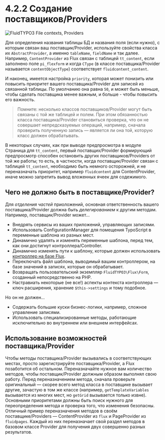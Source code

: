 4.2.2 Создание поставщиков/Providers
====================================

![FluidTYPO3 File contexts, Providers](../Images/FileContext/Providers.svgz)

Для определения названия таблицы БД и названия поля (если нужно), с которым связан ваш поставщик/Provider, используйте свойства
 класса их `AbstractProvider`, а именно `tableName`, `fieldName` и так далее. Например, `ContentProvider` из Flux связан с
 таблицей `tt_content`, если заполнено поле `pi_flexform` и когда `CType` (в классе поставщика/Provider называется
 `contentObjectType`) соответствует `fluidcontent_content`.

И наконец, имеется настройка `priority`, которая может понизить или повысить приоритет вашего поставщика/Provider для записей
из связанной таблицы. По умолчанию она равна `50`, и может быть меньше, чтобы сделать поставщика менее важным, и больше - чтобы
 повысить его важность.

> Помните: несколько классов поставщиков/Provider могут быть связаны с той же таблицей и полем. При этом обязанностью класса
> поставщика/Provider становиться проверка, что он не совершает непредсказуемых операций, например, сначала проверить полученную
> запись — является ли она той, которую класс должен обрабатывать.

В некоторых случаях, как при выводе предпросмотра в модуле Страница для `tt_content`, первый поставщих/Provider формирующий
предпросмотр способен остановить других поставщиков/Providers от той же работы; то есть, в частности, когда поставщик/Provider
связан с таблицей `tt_content`, необходимо быть немного осторожней, и не переназначать приоритет, например `fluidcontent` для
ContentProvider, иначе можно запретить вывод вложенных ячеек для содежимого.

## Чего не должно быть в поставщике/Provider?

Для _отделения частей_ приоложений, основная ответственность вашего поставщика/Provider должна быть _делегированием_ к другим
методам. Например, поставщик/Provider может...

* Внедрять сервисы из ваших приложений, управляющих записями.
* Использовать ConfigurationManager для помещения TypoScript в переменные шаблона из разных мест.
* Динамично удалять и изменять переменные шаблона, перед тем, как они достигнут контроллера/Controller.
* Динамично изменять пути к шаблону, которые должен использовать [контроллер на базе Flux](../4.1.CustomFluxControllers/4.1.1.UseCasesControllers.md).
* Переключать файл шаблона, выводимый вашим контроллером, на базе значений в записях, которые он обрабатывает.
* Возвращать пользовательский экземпляр `FluidTYPO3\Flux\Form`, созданный непосредственно на PHP.
* Настравиать некоторые (не все!) аспекты контекста контроллера — ключ расширения, хранение `$this->settings` и тому подобное.

Но он не должен...

* Содержать большие куски бизнес-логики, например, сложное управление записями.
* Использовать специализированные методы, работающие исключительно во внутреннем или внешнем интерфейсах.

## Использование возможностей поставщика/Provider

Чтобы методы поставщика/Provider вызывались в соответствующих местах, просто зарегистрируйте поставщика/Provider, а Flux
позаботится об остальном. Переназначайте нужное вам количество методов, чтобы поставщик/Provider должным образом выполнял свою
работу. Перед переназначением метода, сначала проверьте оригинальный — скорее всего метод класса в поставщике вызывает другие,
зачастую в том же классе (например, `getTemplateVariables` вызывается из многих мест, но `getGrid` вызывается только извне).
Основными приоритетами должны быть поиск нужного для переопределения метода и проверка того, что изменения безопасны. Отличный
пример переназначения методов в своём поставщике/Providers — ContentProvider из `flux` и PageProvider из `fluidpages`. Каждый из них переназначает свой раздел методов в базовом классе Provider для получения двух совершенно разных результатов.
